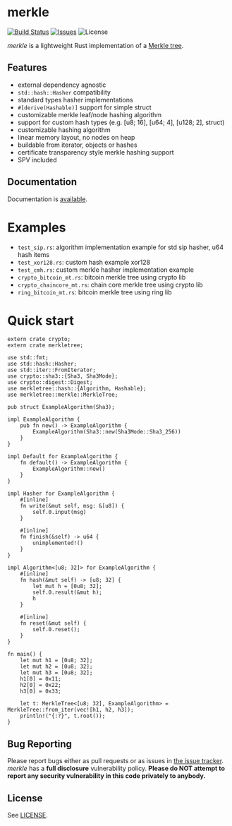 # merkle

[![Build Status](https://travis-ci.com/filecoin-project/merkle_light.svg?branch=master&style=flat)](https://travis-ci.com/filecoin-project/merkle_light)
[![Issues](http://img.shields.io/github/issues/filecoin-project/merkle_light.svg?style=flat)](https://github.com/filecoin_project/merkle_light/issues)
![License](https://img.shields.io/badge/license-bsd3-brightgreen.svg?style=flat)

*merkle* is a lightweight Rust implementation of a [Merkle tree](https://en.wikipedia.org/wiki/Merkle_tree).

## Features

- external dependency agnostic
- `std::hash::Hasher` compatibility
- standard types hasher implementations
- `#[derive(Hashable)]` support for simple struct
- customizable merkle leaf/node hashing algorithm
- support for custom hash types (e.g. [u8; 16], [u64; 4], [u128; 2], struct)
- customizable hashing algorithm
- linear memory layout, no nodes on heap
- buildable from iterator, objects or hashes
- certificate transparency style merkle hashing support
- SPV included

## Documentation

Documentation is [available](https://docs.rs/merkletree).

# Examples

* `test_sip.rs`: algorithm implementation example for std sip hasher, u64 hash items
* `test_xor128.rs`: custom hash example xor128
* `test_cmh.rs`: custom merkle hasher implementation example
* `crypto_bitcoin_mt.rs`: bitcoin merkle tree using crypto lib
* `crypto_chaincore_mt.rs`: chain core merkle tree using crypto lib
* `ring_bitcoin_mt.rs`: bitcoin merkle tree using ring lib

# Quick start

```
extern crate crypto;
extern crate merkletree;

use std::fmt;
use std::hash::Hasher;
use std::iter::FromIterator;
use crypto::sha3::{Sha3, Sha3Mode};
use crypto::digest::Digest;
use merkletree::hash::{Algorithm, Hashable};
use merkletree::merkle::MerkleTree;

pub struct ExampleAlgorithm(Sha3);

impl ExampleAlgorithm {
    pub fn new() -> ExampleAlgorithm {
        ExampleAlgorithm(Sha3::new(Sha3Mode::Sha3_256))
    }
}

impl Default for ExampleAlgorithm {
    fn default() -> ExampleAlgorithm {
        ExampleAlgorithm::new()
    }
}

impl Hasher for ExampleAlgorithm {
    #[inline]
    fn write(&mut self, msg: &[u8]) {
        self.0.input(msg)
    }

    #[inline]
    fn finish(&self) -> u64 {
        unimplemented!()
    }
}

impl Algorithm<[u8; 32]> for ExampleAlgorithm {
    #[inline]
    fn hash(&mut self) -> [u8; 32] {
        let mut h = [0u8; 32];
        self.0.result(&mut h);
        h
    }

    #[inline]
    fn reset(&mut self) {
        self.0.reset();
    }
}

fn main() {
    let mut h1 = [0u8; 32];
    let mut h2 = [0u8; 32];
    let mut h3 = [0u8; 32];
    h1[0] = 0x11;
    h2[0] = 0x22;
    h3[0] = 0x33;

    let t: MerkleTree<[u8; 32], ExampleAlgorithm> = MerkleTree::from_iter(vec![h1, h2, h3]);
    println!("{:?}", t.root());
}
```

## Bug Reporting

Please report bugs either as pull requests or as issues in [the issue
tracker](https://github.com/filecoin-project/merkle_light). *merkle* has a
**full disclosure** vulnerability policy. **Please do NOT attempt to report
any security vulnerability in this code privately to anybody.**

## License

See [LICENSE](LICENSE).
